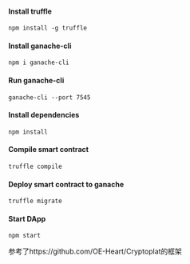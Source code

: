 #### Install truffle
```
npm install -g truffle
```
#### Install ganache-cli
```
npm i ganache-cli
```
#### Run ganache-cli
```
ganache-cli --port 7545
```
#### Install dependencies
```
npm install
```
#### Compile smart contract
```
truffle compile
```
#### Deploy smart contract to ganache
```
truffle migrate
```
#### Start DApp
```
npm start
```





参考了https://github.com/OE-Heart/Cryptoplat的框架